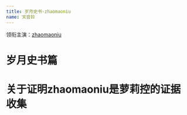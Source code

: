 ```yaml
---
title: 岁月史书-zhaomaoniu
name: 天音铃
---
```

领衔主演：[zhaomaoniu](https://github.com/zhaomaoniu)
# 岁月史书篇

# 关于证明zhaomaoniu是萝莉控的证据收集